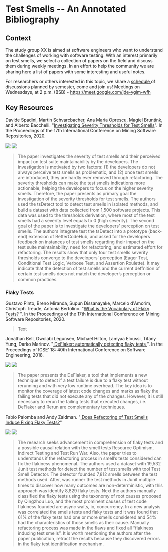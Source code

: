 # Test Smells -- An Annotated Bibliography 

## Context
The study group XX is aimed at software engineers who want to understand the challenges of working with software testing.  With an interest primarily on test smells, we select a collection of papers on the field and discuss them during weekly meetings. In an effort to help the community we are sharing here a list of papers with some interesting and useful notes. 

For researchers or others interested in this topic, we share a <a href="https://github.com/arieslab/study-group/blob/master/Schedule.md"> schedule </a> of discussions planned by semester, come and join us! 
Meetings on Wednesdays, at 2 p.m. (BSB) - https://meet.google.com/jde-ygim-wfh

## Key Resources

Davide Spadini, Martin Schvarcbacher, Ana Maria Oprescu, Magiel Bruntink, and Alberto Bacchelli. "<a href="https://zenodo.org/record/3744281">Investigating Severity Thresholds for Test Smells</a>". In the Proceedings of the 17th International Conference on Mining Software Repositories, 2020. 

[![](https://img.shields.io/badge/-Tool-blue)](https://github.com/arieslab/study-group/labels/Tool) 
[![](https://img.shields.io/badge/-Developers'Perception-green)](https://github.com/arieslab/study-group/labels/Developer%27s%20Perception)

> The paper investigates the severity of test smells and their perceived impact on test suite maintainability by the developers. The investigation is motivated by two factors: (1) the developers do not always perceive test smells as problematic, and (2) once test smells are introduced, they are hardly ever removed through refactoring. The severity thresholds can make the test smells indications more actionable, helping the developers to focus on the higher severity smells. Therefore, the paper presents as primary goal the investigation of the severity thresholds for test smells. The authors used the tsDetect tool to detect test smells in isolated methods, and build a dataset with data collected from 1,500 software projects. This data was used to the thresholds derivation, where most of the test smells had a severity level equals to 0 (high severity). The second goal of the paper is to investigate the developers' perception on test smells. The authors integrate test the tsDetect into a prototype (back-end) extension of BetterCodeHub, and asked for the developers feedback on instances of test smells regarding their impact on the test suite maintainability, need for refactoring, and estimated effort for refactoring. The results show that only four test smells severity thresholds converge to the developers' perception (Eager Test, Conditional Test Logic, Verbose Test, and Assertion Roulette). It may indicate that the detection of test smells and the current deffnition of certain test smells does not match the developer’s perception or common practices.

### Flaky Tests
Gustavo Pinto, Breno Miranda, Supun Dissanayake, Marcelo d'Amorim, Christoph Treude, Antonia Bertolino. "<a href="http://gustavopinto.org/lost+found/msr2020.pdf">What is the Vocabulary of Flaky Tests? </a>". In the Proceedings of the 17th International Conference on Mining Software Repositories, 2020. 


> Text

Jonathan Bell, Owolabi  Legunsen, Michael  Hilton, Lamyaa  Eloussi, Tifany Yung, Darko Marinov. "<a href="https://dl.acm.org/doi/10.1145/3180155.3180164"> DeFlaker: automatically detecting flaky tests </a>". In the Proceedings of ICSE’ 18: 40th International Conference on Software Engineering, 2018.

[![](https://img.shields.io/badge/-Tool-blue)](https://github.com/arieslab/study-group/labels/Tool) [![](https://img.shields.io/badge/-Oracle-orange)](https://github.com/arieslab/study-group/labels/Oracle) 

> The paper presents the DeFlaker, a tool that implements a new technique to detect if a test failure is due to a flaky test without rerunning and with very low runtime overhead. The key idea is to monitor the coverage of latest code changes and marks as flaky the failing tests that did not execute any of the changes. However, it is still necessary to rerun the failing tests that executed changes, i.e. DeFlaker and Rerun are complementary techniques. 



Fabio Palomba and Andy Zaidman. "<a href="https://dibt.unimol.it/staff/fpalomba/documents/C23.pdf"> Does Refactoring of Test Smells Induce Fixing Flaky Tests?</a>"

[![](https://img.shields.io/badge/-Flaky'Test-00b300)](https://github.com/arieslab/study-group/labels/Flaky%27s%20Test) 
[![](https://img.shields.io/badge/-Smell'Test-003366)](https://github.com/arieslab/study-group/labels/Smell%27s%20Test)  

> The research seeks advancement in comprehension of flaky tests and a possible causal relation with the smell tests Resource Optimism, Indirect Testing and Test Run War. Also, the paper tries to understands if the refactoring process in smell’s tests considered can fix the flakiness phenomenal. The authors used a dataset with 19,532 Junit test methods for detect the number of test smells with tool Test Smell Detector. The detector founded 7,812 smells between the test methods used. After, was runner the test methods in Junit multiple times to discover how many outcomes are non-deterministic, with this approach was identify 8,829 flaky tests. Next the authors manually classified the flaky tests using the taxonomy of root causes proposed by Qingzhou Luo, and the most prominent causes of test code flakiness founded are async waits, io, concurrency. In a new analysis was correlated the smells tests and flaky tests and it was found that 61% of the flaky tests had one or more smells considered and 54% had the characteristics of those smells as their cause. Manually refactoring process was made in the flaws and fixed all “flakiness inducing test smells”. It is worth mentioning the authors after the paper publication, retract the results because they discovered errors in the flaky test identification mechanism.
